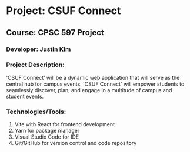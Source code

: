 # Project: CSUF Connect

## Course: CPSC 597 Project

### Developer: Justin Kim

### Project Description:

'CSUF Connect’ will be a dynamic web application that will serve as the central hub for campus events. 'CSUF Connect' will empower students to seamlessly discover, plan, and engage in a multitude of campus and student events.

### Technologies/Tools:

1. Vite with React for frontend development
2. Yarn for package manager
3. Visual Studio Code for IDE
4. Git/GitHub for version control and code repository
